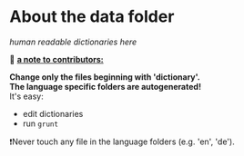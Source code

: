 About the data folder
================================

*human readable dictionaries here*


:lock_with_ink_pen: **[a note to contributors:](../contribute.md)**

**Change only the files beginning with 'dictionary'.**<br>
**The language specific folders are autogenerated!**<br>
It's easy:
- edit dictionaries
- run ```grunt```

:exclamation:Never touch any file in the language folders (e.g. 'en', 'de').
